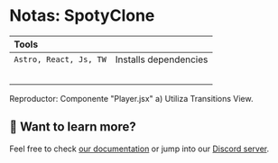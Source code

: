 # Notas: SpotyClone

| Tools                  |                       |
| :--------------------- | :-------------------- |
| `Astro, React, Js, TW` | Installs dependencies |
|                        |                       |
|                        |                       |
|                        |                       |
|                        |                       |
|                        |                       |

Reproductor: Componente "Player.jsx"
a) Utiliza Transitions View.

## 👀 Want to learn more?

Feel free to check [our documentation](https://docs.astro.build) or jump into our [Discord server](https://astro.build/chat).
